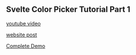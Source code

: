 ## Svelte Color Picker Tutorial Part 1

[youtube video](https://youtu.be/5l42na3hGLE)

[website post](https://www.codingwithnoah.com/2020/03/08/svelte-color-picker.html)

[Complete Demo](https://phptuts.github.io/yt-svelte-color-picker-2/)
